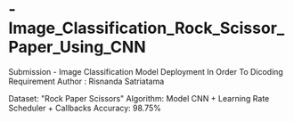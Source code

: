 # -Image_Classification_Rock_Scissor_Paper_Using_CNN

Submission - Image Classification Model Deployment In Order To Dicoding Requirement
Author : Risnanda Satriatama

Dataset: "Rock Paper Scissors"
Algorithm: Model CNN + Learning Rate Scheduler + Callbacks
Accuracy: 98.75%
